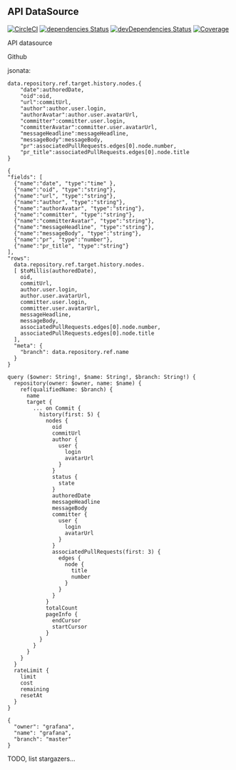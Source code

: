 ## API DataSource

[![CircleCI](https://circleci.com/gh/lapnap/grafana-tail-datasource/tree/master.svg?style=svg)](https://circleci.com/gh/lapnap/grafana-tail-datasource/tree/master)
[![dependencies Status](https://david-dm.org/lapnap/grafana-tail-datasource/status.svg)](https://david-dm.org/lapnap/grafana-tail-datasource)
[![devDependencies Status](https://david-dm.org/lapnap/grafana-tail-datasource/dev-status.svg)](https://david-dm.org/lapnap/grafana-tail-datasource?type=dev)
[![Coverage](https://circleci.com/api/v1.1/project/github/lapnap/grafana-tail-datasource/latest/artifacts/0/home/circleci/repo/coverage/badge-lines.svg)](https://circleci.com/api/v1.1/project/github/lapnap/grafana-tail-datasource/latest/artifacts/0/home/circleci/repo/coverage/lcov-report/index.html)

API datasource

Github

jsonata:

```
data.repository.ref.target.history.nodes.{
    "date":authoredDate,
    "oid":oid,
    "url":commitUrl,
    "author":author.user.login,
    "authorAvatar":author.user.avatarUrl,
    "committer":committer.user.login,
    "committerAvatar":committer.user.avatarUrl,
    "messageHeadline":messageHeadline,
    "messageBody":messageBody,
    "pr":associatedPullRequests.edges[0].node.number,
    "pr_title":associatedPullRequests.edges[0].node.title
}
```

```
{
"fields": [
  {"name":"date", "type":"time" },
  {"name":"oid", "type":"string"},
  {"name":"url", "type":"string"},
  {"name":"author", "type":"string"},
  {"name":"authorAvatar", "type":"string"},
  {"name":"committer", "type":"string"},
  {"name":"committerAvatar", "type":"string"},
  {"name":"messageHeadline", "type":"string"},
  {"name":"messageBody", "type":"string"},
  {"name":"pr", "type":"number"},
  {"name":"pr_title", "type":"string"}
],
"rows":
  data.repository.ref.target.history.nodes.
  [ $toMillis(authoredDate),
    oid,
    commitUrl,
    author.user.login,
    author.user.avatarUrl,
    committer.user.login,
    committer.user.avatarUrl,
    messageHeadline,
    messageBody,
    associatedPullRequests.edges[0].node.number,
    associatedPullRequests.edges[0].node.title
  ],
  "meta": {
    "branch": data.repository.ref.name
  }
}
```

```
query ($owner: String!, $name: String!, $branch: String!) {
  repository(owner: $owner, name: $name) {
    ref(qualifiedName: $branch) {
      name
      target {
        ... on Commit {
          history(first: 5) {
            nodes {
              oid
              commitUrl
              author {
                user {
                  login
                  avatarUrl
                }
              }
              status {
                state
              }
              authoredDate
              messageHeadline
              messageBody
              committer {
                user {
                  login
                  avatarUrl
                }
              }
              associatedPullRequests(first: 3) {
                edges {
                  node {
                    title
                    number
                  }
                }
              }
            }
            totalCount
            pageInfo {
              endCursor
              startCursor
            }
          }
        }
      }
    }
  }
  rateLimit {
    limit
    cost
    remaining
    resetAt
  }
}
```

```
{
  "owner": "grafana",
  "name": "grafana",
  "branch": "master"
}
```

TODO, list stargazers...
